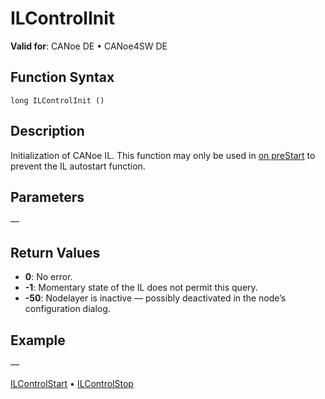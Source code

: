 # ILControlInit

**Valid for**: CANoe DE • CANoe4SW DE

## Function Syntax

```
long ILControlInit ()
```

## Description

Initialization of CANoe IL. This function may only be used in [on preStart](../../Other/EventProcedures/CAPLfunctionsEventproceduresMeasurementSystem.md) to prevent the IL autostart function.

## Parameters

—

## Return Values

- **0**: No error.
- **-1**: Momentary state of the IL does not permit this query.
- **-50**: Nodelayer is inactive — possibly deactivated in the node’s configuration dialog.

## Example

—

[ILControlStart](CAPLfunctionILControlStart.md) • [ILControlStop](CAPLfunctionILControlStop.md)

